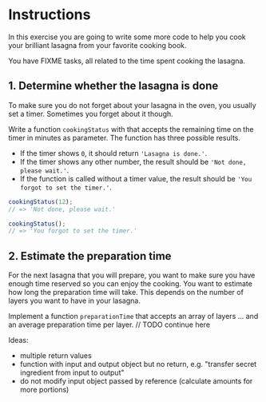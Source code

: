 # Instructions

In this exercise you are going to write some more code to help you cook your brilliant lasagna from your favorite cooking book.

You have FIXME tasks, all related to the time spent cooking the lasagna.

## 1. Determine whether the lasagna is done

To make sure you do not forget about your lasagna in the oven, you usually set a timer.
Sometimes you forget about it though.

Write a function `cookingStatus` with that accepts the remaining time on the timer in minutes as parameter.
The function has three possible results.

- If the timer shows `0`, it should return `'Lasagna is done.'`.
- If the timer shows any other number, the result should be `'Not done, please wait.'`.
- If the function is called without a timer value, the result should be `'You forgot to set the timer.'`.

```javascript
cookingStatus(12);
// => 'Not done, please wait.'

cookingStatus();
// => 'You forgot to set the timer.'
```

## 2. Estimate the preparation time

For the next lasagna that you will prepare, you want to make sure you have enough time reserved so you can enjoy the cooking.
You want to estimate how long the preparation time will take.
This depends on the number of layers you want to have in your lasagna.

Implement a function `preparationTime` that accepts an array of layers ... and an average preparation time per layer.
// TODO continue here

Ideas:

- multiple return values
- function with input and output object but no return, e.g. "transfer secret ingredient from input to output"
- do not modify input object passed by reference (calculate amounts for more portions)
